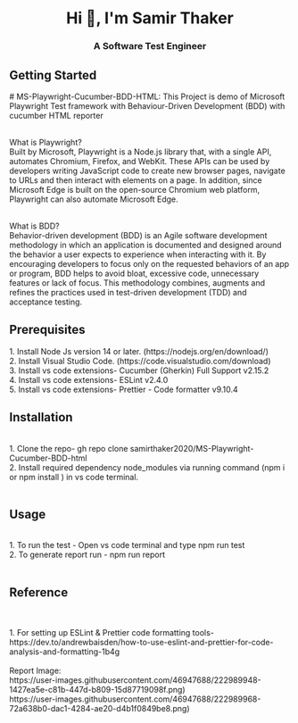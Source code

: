 <h1 align="center">Hi 👋, I'm Samir Thaker</h1>
<h3 align="center">A Software Test Engineer</h3>
<h2>Getting Started</h2>
# MS-Playwright-Cucumber-BDD-HTML: This Project is demo of Microsoft Playwright Test framework with Behaviour-Driven Development (BDD) with cucumber HTML reporter <br><br>

What is Playwright?<br>
Built by Microsoft, Playwright is a Node.js library that, with a single API, automates Chromium, Firefox, and WebKit. These APIs can be used by developers writing JavaScript code to create new browser pages, navigate to URLs and then interact with elements on a page. In addition, since Microsoft Edge is built on the open-source Chromium web platform, Playwright can also automate Microsoft Edge.


<br>
What is BDD?<br>
Behavior-driven development (BDD) is an Agile software development methodology in which an application is documented and designed around the behavior a user expects to experience when interacting with it. By encouraging developers to focus only on the requested behaviors of an app or program, BDD helps to avoid bloat, excessive code, unnecessary features or lack of focus. This methodology combines, augments and refines the practices used in test-driven development (TDD) and acceptance testing.
<br>

<h2>Prerequisites</h2>
1. Install Node Js version 14 or later. (https://nodejs.org/en/download/)<br>
2. Install Visual Studio Code. (https://code.visualstudio.com/download)<br>
3. Install vs code extensions- Cucumber (Gherkin) Full Support v2.15.2<br>
4. Install vs code extensions- ESLint v2.4.0<br>
5. Install vs code extensions-  Prettier - Code formatter v9.10.4<br>
<h2>Installation</h2><br>
1. Clone the repo- gh repo clone samirthaker2020/MS-Playwright-Cucumber-BDD-html<br>
2. Install required dependency node_modules via running command (npm i or npm install ) in vs code terminal.<br>
<br>
<h2>Usage</h2><br>
1. To run the test - Open vs code terminal and type  npm run test<br>
2. To generate report run - npm run report<br>
<br>
<h2> Reference</h2><br>
<br>
1. For setting up ESLint & Prettier code formatting tools- https://dev.to/andrewbaisden/how-to-use-eslint-and-prettier-for-code-analysis-and-formatting-1b4g<br>
<br>
Report Image:
<br>https://user-images.githubusercontent.com/46947688/222989948-1427ea5e-c81b-447d-b809-15d87719098f.png)
<br>
https://user-images.githubusercontent.com/46947688/222989968-72a638b0-dac1-4284-ae20-d4b1f0849be8.png)
<br>
